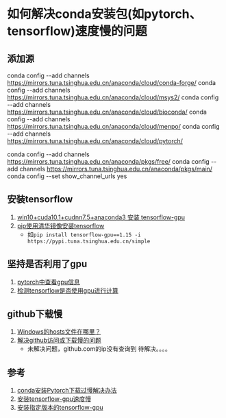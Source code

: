 # 如何解决conda安装包(如pytorch、tensorflow)速度慢的问题

## 添加源
conda config --add channels https://mirrors.tuna.tsinghua.edu.cn/anaconda/cloud/conda-forge/
conda config --add channels https://mirrors.tuna.tsinghua.edu.cn/anaconda/cloud/msys2/
conda config --add channels https://mirrors.tuna.tsinghua.edu.cn/anaconda/cloud/bioconda/
conda config --add channels https://mirrors.tuna.tsinghua.edu.cn/anaconda/cloud/menpo/
conda config --add channels https://mirrors.tuna.tsinghua.edu.cn/anaconda/cloud/pytorch/


conda config --add channels https://mirrors.tuna.tsinghua.edu.cn/anaconda/pkgs/free/
conda config --add channels https://mirrors.tuna.tsinghua.edu.cn/anaconda/pkgs/main/
conda config --set show_channel_urls yes

## 安装tensorflow
1. [win10+cuda10.1+cudnn7.5+anaconda3 安装 tensorflow-gpu](https://blog.csdn.net/u011736505/article/details/92806922)
2. [pip使用清华镜像安装tensorflow](https://blog.csdn.net/ltb_args/article/details/82989509)
    * 如`pip install tensorflow-gpu==1.15 -i https://pypi.tuna.tsinghua.edu.cn/simple`

## 坚持是否利用了gpu
1. [pytorch中查看gpu信息](https://blog.csdn.net/nima1994/article/details/83001910)
2. [检测tensorflow是否使用gpu进行计算](https://blog.csdn.net/castle_cc/article/details/78389082)

## github下载慢
1. [Windows的hosts文件在哪里？](https://blog.csdn.net/cc1949/article/details/78411865)
2. [解决github访问或下载慢的问题](https://juejin.im/post/5bc304735188255c3633472e)
	* 未解决问题，github.com的ip没有查询到
待解决。。。。


## 参考
1. [conda安装Pytorch下载过慢解决办法](https://blog.csdn.net/watermelon1123/article/details/88122020)
2. [安装tensorflow-gpu速度慢](https://blog.csdn.net/daisy1033/article/details/87161833)
3. [安装指定版本的tensorflow-gpu](https://blog.csdn.net/Young__Fan/article/details/88130385)
